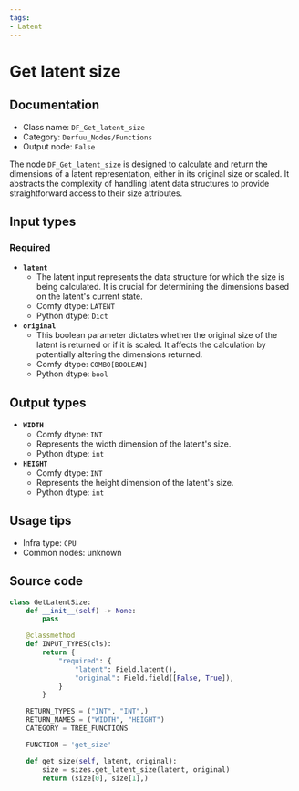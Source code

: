 ```yaml
---
tags:
- Latent
---
```


# Get latent size
## Documentation
- Class name: `DF_Get_latent_size`
- Category: `Derfuu_Nodes/Functions`
- Output node: `False`

The node `DF_Get_latent_size` is designed to calculate and return the dimensions of a latent representation, either in its original size or scaled. It abstracts the complexity of handling latent data structures to provide straightforward access to their size attributes.
## Input types
### Required
- **`latent`**
    - The latent input represents the data structure for which the size is being calculated. It is crucial for determining the dimensions based on the latent's current state.
    - Comfy dtype: `LATENT`
    - Python dtype: `Dict`
- **`original`**
    - This boolean parameter dictates whether the original size of the latent is returned or if it is scaled. It affects the calculation by potentially altering the dimensions returned.
    - Comfy dtype: `COMBO[BOOLEAN]`
    - Python dtype: `bool`
## Output types
- **`WIDTH`**
    - Comfy dtype: `INT`
    - Represents the width dimension of the latent's size.
    - Python dtype: `int`
- **`HEIGHT`**
    - Comfy dtype: `INT`
    - Represents the height dimension of the latent's size.
    - Python dtype: `int`
## Usage tips
- Infra type: `CPU`
- Common nodes: unknown


## Source code
```python
class GetLatentSize:
    def __init__(self) -> None:
        pass

    @classmethod
    def INPUT_TYPES(cls):
        return {
            "required": {
                "latent": Field.latent(),
                "original": Field.field([False, True]),
            }
        }

    RETURN_TYPES = ("INT", "INT",)
    RETURN_NAMES = ("WIDTH", "HEIGHT")
    CATEGORY = TREE_FUNCTIONS

    FUNCTION = 'get_size'

    def get_size(self, latent, original):
        size = sizes.get_latent_size(latent, original)
        return (size[0], size[1],)

```
